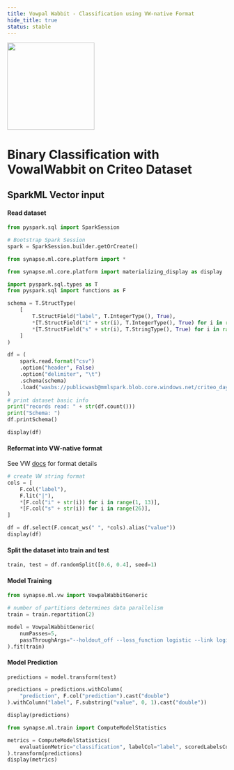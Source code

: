 ```yaml
---
title: Vowpal Wabbit - Classification using VW-native Format
hide_title: true
status: stable
---
```

<img width="200" src="https://mmlspark.blob.core.windows.net/graphics/emails/vw-blue-dark-orange.svg" />

# Binary Classification with VowalWabbit on Criteo Dataset 


## SparkML Vector input

#### Read dataset


```python
from pyspark.sql import SparkSession

# Bootstrap Spark Session
spark = SparkSession.builder.getOrCreate()

from synapse.ml.core.platform import *

from synapse.ml.core.platform import materializing_display as display
```


```python
import pyspark.sql.types as T
from pyspark.sql import functions as F

schema = T.StructType(
    [
        T.StructField("label", T.IntegerType(), True),
        *[T.StructField("i" + str(i), T.IntegerType(), True) for i in range(1, 13)],
        *[T.StructField("s" + str(i), T.StringType(), True) for i in range(26)],
    ]
)

df = (
    spark.read.format("csv")
    .option("header", False)
    .option("delimiter", "\t")
    .schema(schema)
    .load("wasbs://publicwasb@mmlspark.blob.core.windows.net/criteo_day0_1k.csv.gz")
)
# print dataset basic info
print("records read: " + str(df.count()))
print("Schema: ")
df.printSchema()
```


```python
display(df)
```

#### Reformat into VW-native format
See VW [docs](https://github.com/VowpalWabbit/vowpal_wabbit/wiki/Input-format) for format details


```python
# create VW string format
cols = [
    F.col("label"),
    F.lit("|"),
    *[F.col("i" + str(i)) for i in range(1, 13)],
    *[F.col("s" + str(i)) for i in range(26)],
]

df = df.select(F.concat_ws(" ", *cols).alias("value"))
display(df)
```

#### Split the dataset into train and test


```python
train, test = df.randomSplit([0.6, 0.4], seed=1)
```

#### Model Training


```python
from synapse.ml.vw import VowpalWabbitGeneric

# number of partitions determines data parallelism
train = train.repartition(2)

model = VowpalWabbitGeneric(
    numPasses=5,
    passThroughArgs="--holdout_off --loss_function logistic --link logistic",
).fit(train)
```

#### Model Prediction


```python
predictions = model.transform(test)

predictions = predictions.withColumn(
    "prediction", F.col("prediction").cast("double")
).withColumn("label", F.substring("value", 0, 1).cast("double"))

display(predictions)
```


```python
from synapse.ml.train import ComputeModelStatistics

metrics = ComputeModelStatistics(
    evaluationMetric="classification", labelCol="label", scoredLabelsCol="prediction"
).transform(predictions)
display(metrics)
```
